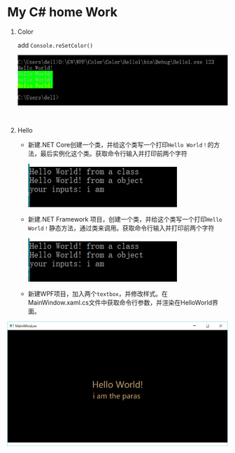 # My C# home Work
1. Color 

   add `Console.reSetColor()`

   ![Color](pic/Color.png)

   ​

2. Hello 

   * 新建.NET Core创建一个类，并给这个类写一个打印`Hello World！`的方法，最后实例化这个类。获取命令行输入并打印前两个字符

     ![hello12](pic/hello12.png)

   * 新建.NET Framework 项目，创建一个类，并给这个类写一个打印`Hello World！`静态方法，通过类来调用。获取命令行输入并打印前两个字符

     ![hello12](pic/hello12.png)

   * 新建WPF项目，加入两个`textbox`，并修改样式。在MainWindow.xaml.cs文件中获取命令行参数，并渲染在HelloWorld界面。

![hello3](pic/hello3.png)